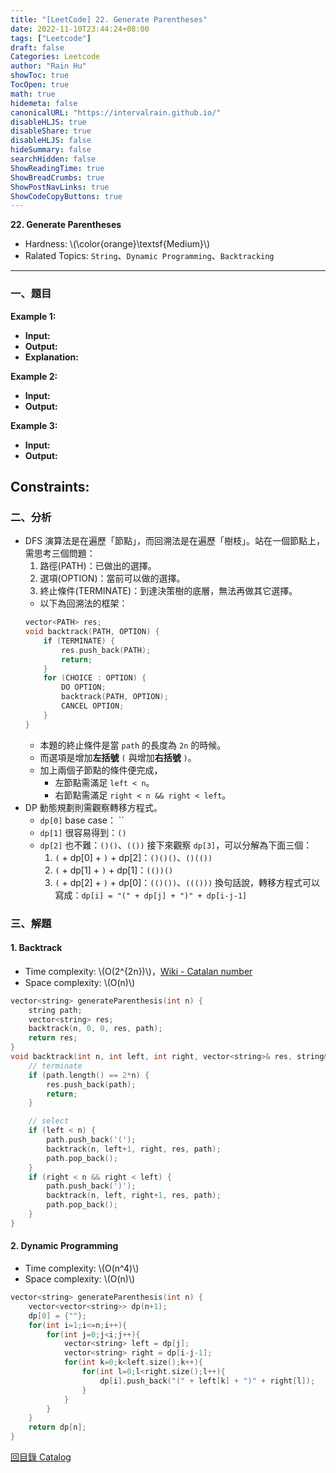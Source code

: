 ```yaml
---
title: "[LeetCode] 22. Generate Parentheses"
date: 2022-11-10T23:44:24+08:00
tags: ["Leetcode"]
draft: false
Categories: Leetcode
author: "Rain Hu"
showToc: true
TocOpen: true
math: true
hidemeta: false
canonicalURL: "https://intervalrain.github.io/"
disableHLJS: true
disableShare: true
disableHLJS: false
hideSummary: false
searchHidden: false
ShowReadingTime: true
ShowBreadCrumbs: true
ShowPostNavLinks: true
ShowCodeCopyButtons: true
---
```

**22. Generate Parentheses**
+ Hardness: \\(\color{orange}\textsf{Medium}\\)
+ Ralated Topics: `String`、`Dynamic Programming`、`Backtracking`
---
### 一、題目


**Example 1:**  
+ **Input:** 
+ **Output:** 
+ **Explanation:** 

**Example 2:**
+ **Input:** 
+ **Output:** 

**Example 3:**
+ **Input:** 
+ **Output:** 

**Constraints:**
---

### 二、分析
+ DFS 演算法是在遍歷「節點」，而回溯法是在遍歷「樹枝」。站在一個節點上，需思考三個問題：
    1. 路徑(PATH)：已做出的選擇。
    2. 選項(OPTION)：當前可以做的選擇。
    3. 終止條件(TERMINATE)：到達決策樹的底層，無法再做其它選擇。
    + 以下為回溯法的框架：
    ```C++
    vector<PATH> res;
    void backtrack(PATH, OPTION) {
        if (TERMINATE) {
            res.push_back(PATH);
            return;
        }
        for (CHOICE : OPTION) {
            DO OPTION;
            backtrack(PATH, OPTION);
            CANCEL OPTION;
        }
    }
    ```
    + 本題的終止條件是當 `path` 的長度為 `2n` 的時候。
    + 而選項是增加**左括號** `(` 與增加**右括號** `)`。
    + 加上兩個子節點的條件便完成，
        + 左節點需滿足 `left < n`。
        + 右節點需滿足 `right < n && right < left`。
+ DP 動態規劃則需觀察轉移方程式。
    + `dp[0]` base case： ``
    + `dp[1]` 很容易得到：`()`
    + `dp[2]` 也不難：`()()`、`(())`
    接下來觀察 `dp[3]`，可以分解為下面三個：
        1. `(` + dp[0] + `)` + dp[2]：`()()()`、`()(())`
        2. `(` + dp[1] + `)` + dp[1]：`(())()`
        3. `(` + dp[2] + `)` + dp[0]：`(()())`、`((()))`
    換句話說，轉移方程式可以寫成：`dp[i] = "(" + dp[j] + ")" + dp[i-j-1]`

### 三、解題
#### 1. Backtrack
+ Time complexity: \\(O(2^{2n})\\)，[Wiki - Catalan number](https://zh.wikipedia.org/wiki/%E5%8D%A1%E5%A1%94%E5%85%B0%E6%95%B0)
+ Space complexity: \\(O(n)\\)
```C++
vector<string> generateParenthesis(int n) {
    string path;
    vector<string> res;
    backtrack(n, 0, 0, res, path);
    return res;
}
void backtrack(int n, int left, int right, vector<string>& res, string& path) {
    // terminate
    if (path.length() == 2*n) {
        res.push_back(path);
        return;
    }

    // select
    if (left < n) {
        path.push_back('(');
        backtrack(n, left+1, right, res, path);
        path.pop_back();
    }
    if (right < n && right < left) {
        path.push_back(')');
        backtrack(n, left, right+1, res, path);
        path.pop_back();
    }
}
```
#### 2. Dynamic Programming
+ Time complexity: \\(O(n^4)\\)
+ Space complexity: \\(O(n)\\)
```C++
vector<string> generateParenthesis(int n) {
    vector<vector<string>> dp(n+1);
    dp[0] = {""}; 
    for(int i=1;i<=n;i++){
        for(int j=0;j<i;j++){
            vector<string> left = dp[j];
            vector<string> right = dp[i-j-1];
            for(int k=0;k<left.size();k++){
                for(int l=0;l<right.size();l++){
                    dp[i].push_back("(" + left[k] + ")" + right[l]);
                }
            }
        }
    }
    return dp[n];
}
``` 
[回目錄 Catalog](/posts/leetcode)